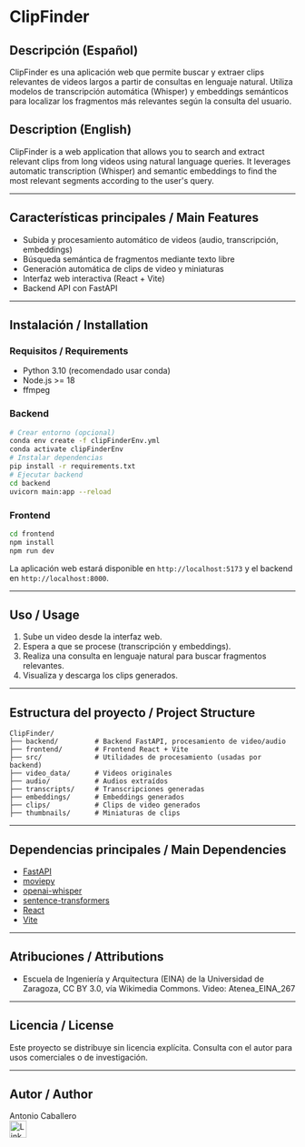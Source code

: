 # ClipFinder

## Descripción (Español)
ClipFinder es una aplicación web que permite buscar y extraer clips relevantes de videos largos a partir de consultas en lenguaje natural. Utiliza modelos de transcripción automática (Whisper) y embeddings semánticos para localizar los fragmentos más relevantes según la consulta del usuario.

## Description (English)
ClipFinder is a web application that allows you to search and extract relevant clips from long videos using natural language queries. It leverages automatic transcription (Whisper) and semantic embeddings to find the most relevant segments according to the user's query.

---

## Características principales / Main Features
- Subida y procesamiento automático de videos (audio, transcripción, embeddings)
- Búsqueda semántica de fragmentos mediante texto libre
- Generación automática de clips de video y miniaturas
- Interfaz web interactiva (React + Vite)
- Backend API con FastAPI

---

## Instalación / Installation

### Requisitos / Requirements
- Python 3.10 (recomendado usar conda)
- Node.js >= 18
- ffmpeg

### Backend
```bash
# Crear entorno (opcional)
conda env create -f clipFinderEnv.yml
conda activate clipFinderEnv
# Instalar dependencias
pip install -r requirements.txt
# Ejecutar backend
cd backend
uvicorn main:app --reload
```

### Frontend
```bash
cd frontend
npm install
npm run dev
```

La aplicación web estará disponible en `http://localhost:5173` y el backend en `http://localhost:8000`.

---

## Uso / Usage
1. Sube un video desde la interfaz web.
2. Espera a que se procese (transcripción y embeddings).
3. Realiza una consulta en lenguaje natural para buscar fragmentos relevantes.
4. Visualiza y descarga los clips generados.

---

## Estructura del proyecto / Project Structure
```
ClipFinder/
├── backend/         # Backend FastAPI, procesamiento de video/audio
├── frontend/        # Frontend React + Vite
├── src/             # Utilidades de procesamiento (usadas por backend)
├── video_data/      # Videos originales
├── audio/           # Audios extraídos
├── transcripts/     # Transcripciones generadas
├── embeddings/      # Embeddings generados
├── clips/           # Clips de video generados
├── thumbnails/      # Miniaturas de clips
```

---

## Dependencias principales / Main Dependencies
- [FastAPI](https://fastapi.tiangolo.com/)
- [moviepy](https://zulko.github.io/moviepy/)
- [openai-whisper](https://github.com/openai/whisper)
- [sentence-transformers](https://www.sbert.net/)
- [React](https://react.dev/)
- [Vite](https://vitejs.dev/)

---

## Atribuciones / Attributions
- Escuela de Ingeniería y Arquitectura (EINA) de la Universidad de Zaragoza, CC BY 3.0, vía Wikimedia Commons. Video: Atenea_EINA_267

---

## Licencia / License
Este proyecto se distribuye sin licencia explícita. Consulta con el autor para usos comerciales o de investigación.

---

## Autor / Author
Antonio Caballero  
[<img src="https://cdn.jsdelivr.net/gh/devicons/devicon/icons/linkedin/linkedin-original.svg" width="30" alt="LinkedIn"/>](https://www.linkedin.com/in/antoniocaballerocarrasco)
